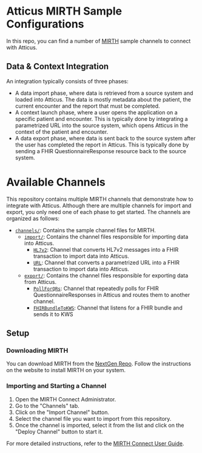 # Atticus MIRTH Sample Configurations

In this repo, you can find a number of [MIRTH](https://www.nextgen.com/solutions/interoperability/mirth-integration-engine) sample channels to connect with Atticus.

## Data & Context Integration

An integration typically consists of three phases:
- A data import phase, where data is retrieved from a source system and loaded into Atticus. The data is mostly metadata about the patient, the current encounter and the report that must be completed.
- A context launch phase, where a user opens the application on a specific patient and encounter. This is typically done by integrating a parametrized URL into the source system, which opens Atticus in the context of the patient and encounter.
- A data export phase, where data is sent back to the source system after the user has completed the report in Atticus. This is typically done by sending a FHIR QuestionnaireResponse resource back to the source system.


# Available Channels
This repository contains multiple MIRTH channels that demonstrate how to integrate with Atticus. Although there are multiple channels for import and export, you only need one of each phase to get started. The channels are organized as follows:


- [`channels/`](channels/): Contains the sample channel files for MIRTH.
  - [`import/`](channels/import/): Contains the channel files responsible for importing data into Atticus.
    - [`HL7v2`](channels/import/HL7v2/): Channel that converts HL7v2 messages into a FHIR transaction to import data into Atticus.
    - [`URL`](channels/import/URL/): Channel that converts a parametrized URL into a FHIR transaction to import data into Atticus.
  - [`export/`](channels/export/): Contains the channel files responsible for exporting data from Atticus.
    - [`PollForQRs`](channels/export/PollForQRs/): Channel that repeatedly polls for FHIR QuestionnaireResponses in Atticus and routes them to another channel.
    - [`FHIRBundleToKWS`](channels/export/FHIRBundleToKWS/): Channel that listens for a FHIR bundle and sends it to KWS
## Setup

### Downloading MIRTH

You can download MIRTH from the [NextGen Repo](https://github.com/nextgenhealthcare/connect/releases). Follow the instructions on the website to install MIRTH on your system.

### Importing and Starting a Channel

1. Open the MIRTH Connect Administrator.
2. Go to the "Channels" tab.
3. Click on the "Import Channel" button.
4. Select the channel file you want to import from this repository.
5. Once the channel is imported, select it from the list and click on the "Deploy Channel" button to start it.

For more detailed instructions, refer to the [MIRTH Connect User Guide](https://docs.nextgen.com/category/mirth_user_guides).
